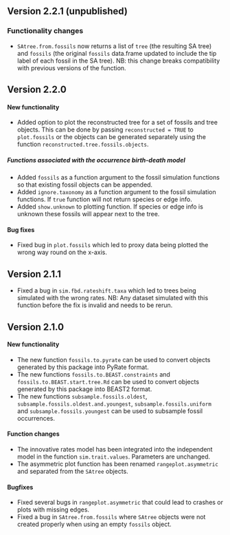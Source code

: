 ## Version 2.2.1 (unpublished)

### Functionality changes
* `SAtree.from.fossils` now returns a list of `tree` (the resulting SA tree) and `fossils` (the original `fossils` data.frame updated to include the tip label of each fossil in the SA tree). NB: this change breaks compatibility with previous versions of the function.

## Version 2.2.0

#### New functionality
* Added option to plot the reconstructed tree for a set of fossils and tree objects. This can be done by passing `reconstructed = TRUE` to `plot.fossils` or the objects can be generated separately using the function `reconstructed.tree.fossils.objects`.

##### Functions associated with the occurrence birth-death model
* Added `fossils` as a function argument to the fossil simulation functions so that existing fossil objects can be appended.
* Added `ignore.taxonomy` as a function argument to the fossil simulation functions. If `true` function will not return species or edge info.
* Added `show.unknown` to plotting function. If species or edge info is unknown these fossils will appear next to the tree.

#### Bug fixes
* Fixed bug in `plot.fossils` which led to proxy data being plotted the wrong way round on the x-axis.

## Version 2.1.1

* Fixed a bug in ``sim.fbd.rateshift.taxa`` which led to trees being simulated with the wrong rates. NB: Any dataset simulated with this function before the fix is invalid and needs to be rerun.

## Version 2.1.0

#### New functionality
* The new function ``fossils.to.pyrate`` can be used to convert objects generated by this package into PyRate format.
* The new functions ``fossils.to.BEAST.constraints`` and ``fossils.to.BEAST.start.tree.Rd`` can be used to convert objects generated by this package into BEAST2 format.
* The new functions ``subsample.fossils.oldest``, ``subsample.fossils.oldest.and.youngest``, ``subsample.fossils.uniform`` and ``subsample.fossils.youngest`` can be used to subsample fossil occurrences.

#### Function changes
* The innovative rates model has been integrated into the independent model in the function ``sim.trait.values``. Parameters are unchanged.
* The asymmetric plot function has been renamed ``rangeplot.asymmetric`` and separated from the ``SAtree`` objects.

#### Bugfixes
* Fixed several bugs in ``rangeplot.asymmetric`` that could lead to crashes or plots with missing edges.
* Fixed a bug in ``SAtree.from.fossils`` where ``SAtree`` objects were not created properly when using an empty ``fossils`` object.
